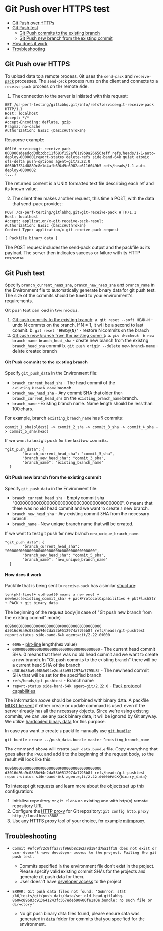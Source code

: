 # Git Push over HTTPS test

* [Git Push over HTTPs](#git-push-over-https)
* [Git Push test](#git-push-test)
  * [Git Push commits to the existing branch](#git-push-commits-to-the-existing-branch)
  * [Git Push new branch from the existing commit](#git-push-new-branch-from-the-existing-commit)
* [How does it work](#how-does-it-work)
* [Troubleshooting](#troubleshooting)  

## Git Push over HTTPS

To [upload data](https://git-scm.com/book/en/v2/Git-Internals-Transfer-Protocols#_uploading_data) to a remote process, Git uses the [`send-pack`](https://git-scm.com/docs/git-send-pack) and [`receive-pack`](https://git-scm.com/docs/git-receive-pack) processes. The `send-pack` process runs on the client and connects to a `receive-pack` process on the remote side.

1. The connection to the server is initiated with this request:
```
GET /qa-perf-testing/gitlabhq.git/info/refs?service=git-receive-pack HTTP/1.1
Host: localhost
Accept: */*
Accept-Encoding: deflate, gzip
Pragma: no-cache
Authorization: Basic {basicAuthToken}
```

Response example:
```
001f# service=git-receive-pack
000000adeedcd0db2cbc11f683f152ef61a9b9a266563eff refs/heads/1-1-auto-deploy-0000001report-status delete-refs side-band-64k quiet atomic ofs-delta push-options agent=git/2.22.0
0050b7524d0889c8e1d4afb698d9c6982ae6116049b5 refs/heads/1-1-auto-deploy-0000002
(...)
```

The returned content is a UNIX formatted text file describing each ref and its known value.

2. The client then makes another request, this time a POST, with the data that send-pack provides:
```
POST /qa-perf-testing/gitlabhq.git/git-receive-pack HTTP/1.1
Host: localhost
Accept: application/x-git-receive-pack-result
Authorization: Basic {basicAuthToken}
Content-Type: application/x-git-receive-pack-request

{ Packfile binary data }
```

The POST request includes the send-pack output and the packfile as its payload. The server then indicates success or failure with its HTTP response.


## Git Push test

Specify `branch_current_head_sha`, `branch_new_head_sha` and `branch_name` in the Environment file to automatically generate binary data for git push test. The size of the commits should be tuned to your environment's requirements.

Git push test can load in two modes:
1. [Git push commits to the existing branch](#git-push-commits-to-the-existing-branch):
  a. `git reset --soft HEAD~N` - undo N commits on the branch. If N = 1, it will be a second to last commit.
  b. `git reset 'HEAD@{N}'` - restore N commits on the branch
2. [Git push new branch from the existing commit](#git-push-new-branch-from-the-existing-commit):
  a. `git checkout -b new-branch-name branch_head_sha` - create new branch from the existing `branch_head_sha` commit
  b. `git push origin --delete new-branch-name` - delete created branch

#### Git Push commits to the existing branch

Specify `git_push_data` in the Environment file:
* `branch_current_head_sha` - The head commit of the `existing_branch_name` branch.
* `branch_new_head_sha` - Any commit SHA that older then `branch_current_head_sha` on the `existing_branch_name` branch.
* `branch_name` - Existing branch name. Name length should be less than 100 chars.

For example, branch `existing_branch_name` has 5 commits: 
```
commit_1_sha(oldest) -> commit_2_sha -> commit_3_sha -> commit_4_sha -> commit_5_sha(head)
```
If we want to test git push for the last two commits: 
```
"git_push_data": {
        "branch_current_head_sha": "commit_5_sha",
        "branch_new_head_sha": "commit_3_sha",
        "branch_name": "existing_branch_name"
  }
```

#### Git Push new branch from the existing commit

Specify `git_push_data` in the Environment file:
* `branch_current_head_sha` - Empty commit sha "0000000000000000000000000000000000000000". 0 means that there was no old head commit and we want to create a new branch. 
* `branch_new_head_sha` - Any existing commit SHA from the necessary branch.
* `branch_name` - New unique branch name that will be created.

If we want to test git push for new branch `new_unique_branch_name`: 
```
"git_push_data": {
        "branch_current_head_sha": "0000000000000000000000000000000000000000",
        "branch_new_head_sha": "commit_5_sha",
        "branch_name": "new_unique_branch_name"
  }
```

#### How does it work

Packfile that is being sent to `receive-pack` has a similar [structure](https://git-scm.com/docs/pack-protocol/2.6.0#_reference_update_request_and_packfile_transfer):
```
len(pkt-line)+ oldhead(0 means a new one) + newhead(existing_commit_sha) + packProtocolCapabilities + pktFlushStr + PACK + git binary data
```

The beginning of the request body(in case of "Git push new branch from the existing commit" mode):
```
009b0000000000000000000000000000000000000000 d3016d86a9c0855d94e2da53b9512974a7795b8f refs/heads/git-pushtest report-status side-band-64k agent=git/2.22.00000
```
* `009b` - [pkt-line](https://git-scm.com/docs/pack-protocol/2.6.0#_pkt_line_format) length(hex value)
* `0000000000000000000000000000000000000000` - The current head commit SHA. 0 means that there was no old head commit and we want to create a new branch. In "Git push commits to the existing branch" there will be a current head SHA of the branch.
* `d3016d86a9c0855d94e2da53b9512974a7795b8f` - The new head commit SHA that will be set for the specified branch.
* `refs/heads/git-pushtest` - Branch name
* `report-status side-band-64k agent=git/2.22.0` - [Pack protocol capabilities](https://git-scm.com/docs/protocol-capabilities/2.22.2)

The information above should be combined with binary data. A packfile [MUST be sent](https://git-scm.com/docs/pack-protocol/2.6.0#_reference_update_request_and_packfile_transfer) if either create or update command is used, even if the server already has all the necessary objects. Since we're using existing commits, we can use any pack binary data, it will be ignored by Git anyway. We utilize [hardcoded binary data](../../k6/tests/git/push_data/binary_data.bundle) for this purpose. 

In case you want to create a packfile manually use [`git bundle`](https://git-scm.com/docs/git-bundle):

```
git bundle create ../push_data.bundle master ^existing_branch_name
```

The command above will create `push_data.bundle` file. Copy everything that goes after the `PACK` and add it to the beginning of the request body, so the result will look like this:
```
009b0000000000000000000000000000000000000000 d3016d86a9c0855d94e2da53b9512974a7795b8f refs/heads/git-pushtest report-status side-band-64k agent=git/2.22.00000PACK{binary_data}
```

To intercept git requests and learn more about the objects set up this configuration:
1. Initialize repository or `git clone` an existing one with http(s) remote repository URL.
2. Configure the [HTTP proxy](https://git-scm.com/docs/git-config#Documentation/git-config.txt-httpproxy) for Git repository: `git config http.proxy http://localhost:8888`
3. Use any HTTPS proxy tool of your choice, for example [mitmproxy](https://mitmproxy.org/).

## Troubleshooting

* `Commit #efc9f72c9ffaa76f966b8c162a9d184d7aa1ff18 does not exist or user doesn't have developer access to the project. Failing the git push test.`

  - Commits specified in the environment file don't exist in the project. Please specify valid existing commit SHAs for the projects and generate git push data for them.
  - User doesn't have [developer access](https://docs.gitlab.com/ee/user/permissions.html#project-members-permissions) to the project.

* `ERROR: Git push data files not found: 'GoError: stat /k6/tests/git/push_data/data/set_old_head-gitlabhq-8606c89683c913641243fc667edeb90600fe1a0e.bundle: no such file or directory'`

  - No git push binary data files found, please ensure data was generated in [`data`](data) folder for commits that you specified for the environment.
